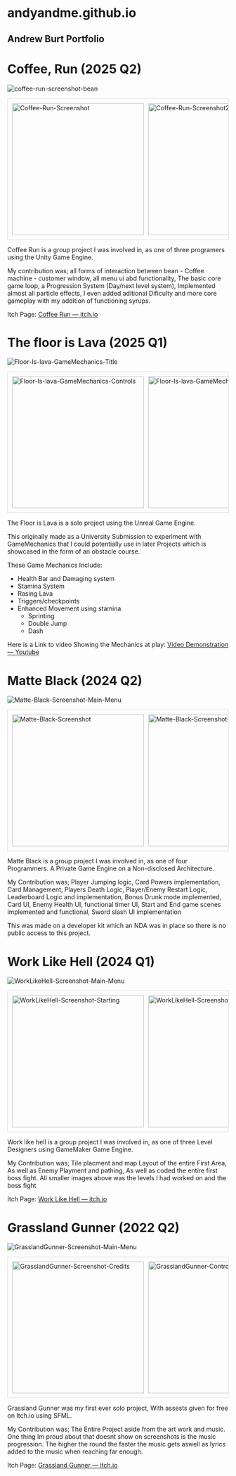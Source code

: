 # andyandme.github.io
## Andrew Burt Portfolio

# Coffee, Run (2025 Q2)

![coffee-run-screenshot-bean](Images/Coffee-Run/coffee-run-screenshot-bean.png)

<div style="display: flex; overflow-x: auto; gap: 10px; padding: 10px; border: 1px solid #ddd;">
  <img src="Images/Coffee-Run/coffee-run-screenshot-4.png" alt="Coffee-Run-Screenshot" style="width: 300px; height: auto;">
  <img src="Images/Coffee-Run/coffee-run-screenshot-2.png" alt="Coffee-Run-Screenshot2" style="width: 300px; height: auto;">
  <img src="Images/Coffee-Run/coffee-run-screenshot-3.png" alt="Coffee-Run-Screenshot3" style="width: 300px; height: auto;">
  <img src="Images/Coffee-Run/coffee-run-screenshot-pause.png" alt="Coffee-Run-Screenshot4" style="width: 300px; height: auto;">
  <img src="Images/Coffee-Run/coffee-run-screenshot-start.png" alt="Coffee-Run-Screenshot5" style="width: 300px; height: auto;">
  <img src="Images/Coffee-Run/coffee-run-screenshot-upgrades.png" alt="Coffee-Run-Screenshot6" style="width: 300px; height: auto;">
  <img src="Images/Coffee-Run/coffee-run-screenshot-window.png" alt="Coffee-Run-Screenshot6" style="width: 300px; height: auto;">

</div>


Coffee Run is a group project I was involved in, as one of three programers using the Unity Game Engine.

My contribution was; all forms of interaction between bean - Coffee machine - customer window, all menu ui abd functionality, The basic core game loop, a Progression System (Day/next level system), Implemented almost all particle effects, I even added aditional Dificulty and more core gameplay with my addition of functioning syrups.

Itch Page: <a href="https://spectral-cat-dundee.itch.io/coffee-run" target="_blank" rel="noopener">Coffee Run — itch.io</a>

# The floor is Lava (2025 Q1)

![Floor-Is-lava-GameMechanics-Title](Images/FloorIsLava/Floor-Is-lava-GameMechanicsTitle.png)

<div style="display: flex; overflow-x: auto; gap: 10px; padding: 10px; border: 1px solid #ddd;">
  <img src="Images/FloorIsLava/Floor-Is-lava-GameMechanics-Controls.png" alt="Floor-Is-lava-GameMechanics-Controls" style="width: 300px; height: auto;">
  <img src="Images/FloorIsLava/Floor-Is-lava-GameMechanics-Early.png" alt="Floor-Is-lava-GameMechanics-Early" style="width: 300px; height: auto;">
  <img src="Images/FloorIsLava/Floor-Is-lava-GameMechanics-LookUp.png" alt="Floor-Is-lava-GameMechanics-LookUp" style="width: 300px; height: auto;">

</div>


The Floor is Lava is a solo project using the Unreal Game Engine.

This originally made as a University Submission to experiment with GameMechanics that I could potentially use in later Projects which is showcased in the form of an obstacle course. 

These Game Mechanics Include:

- Health Bar and Damaging system
- Stamina System
- Rasing Lava
- Triggers/checkpoints
- Enhanced Movement using stamina
  - Sprinting
  - Double Jump
  - Dash

Here is a Link to video Showing the Mechanics at play:
<a href="https://youtu.be/UYkIv3KA6Wc" target="_blank" rel="noopener">Video Demonstration — Youtube</a>


# Matte Black (2024 Q2)

![Matte-Black-Screenshot-Main-Menu](Images/MatteBlack/Matte-Black-Screenshot-Main-Menu.png)

<div style="display: flex; overflow-x: auto; gap: 10px; padding: 10px; border: 1px solid #ddd;">
  <img src="Images/MatteBlack/Matte-Black-Screenshot.png" alt="Matte-Black-Screenshot" style="width: 300px; height: auto;">
  <img src="Images/MatteBlack/Matte-Black-Screenshot2.png" alt="Matte-Black-Screenshot-2" style="width: 300px; height: auto;">
  <img src="Images/MatteBlack/Matte-Black-Screenshot3.png" alt="Matte-Black-Screenshot-3" style="width: 300px; height: auto;">
  <img src="Images/MatteBlack/Matte-Black-Screenshot-Start.png" alt="Matte-Black-Screenshot-Start" style="width: 300px; height: auto;">
  <img src="Images/MatteBlack/Matte-Black-Screenshot-End.png" alt="Matte-Black-Screenshot-End" style="width: 300px; height: auto;">
  <img src="Images/MatteBlack/Matte-Black-Screenshot-Drunkmode.png" alt="Matte-Black-Screenshot-Drunkmode" style="width: 300px; height: auto;">
</div>


Matte Black is a group project I was involved in, as one of four Programmers. A Private Game Engine on a Non-disclosed Architecture.

My Contribution was; Player Jumping logic, Card Powers implementation, Card Management, Players Death Logic, Player/Enemy Restart Logic, Leaderboard Logic and implementation, Bonus Drunk mode implemented, Card UI, Enemy Health UI, functional timer UI, Start and End game scenes implemented and functional, Sword slash UI implementation  

This was made on a developer kit which an NDA was in place so there is no public access to this project.


# Work Like Hell (2024 Q1)

![WorkLikeHell-Screenshot-Main-Menu](Images/WorkLikeHell/WorkLikeHell-Screenshot-MainMenu.png)

<div style="display: flex; overflow-x: auto; gap: 10px; padding: 10px; border: 1px solid #ddd;">
  <img src="Images/WorkLikeHell/WorkLikeHell-Screenshot-Starting.png" alt="WorkLikeHell-Screenshot-Starting" style="width: 300px; height: auto;">
  <img src="Images/WorkLikeHell/WorkLikeHell-Screenshot-AboveHole.png" alt="WorkLikeHell-Screenshot-AboveHole" style="width: 300px; height: auto;">
  <img src="Images/WorkLikeHell/WorkLikeHell-Screenshot-FirstEnemy.png" alt="WorkLikeHell-Screenshot-AboveHole" style="width: 300px; height: auto;">
  <img src="Images/WorkLikeHell/WorkLikeHell-Screenshot-LargeRoomEntrance.png" alt="WorkLikeHell-Screenshot-LargeRoomEntrance" style="width: 300px; height: auto;">
  <img src="Images/WorkLikeHell/WorkLikeHell-Screenshot-MultipleBoxObstacle.png" alt="WorkLikeHell-Screenshot-MultipleBoxObstacle" style="width: 300px; height: auto;">
  <img src="Images/WorkLikeHell/WorkLikeHell-Screenshot-SecretRoom.png" alt="WorkLikeHell-Screenshot-SecretRoom" style="width: 300px; height: auto;">
  <img src="Images/WorkLikeHell/WorkLikeHell-Screenshot-BossEncounter.png" alt="WorkLikeHell-Screenshot-BossEncounter" style="width: 300px; height: auto;">
</div>


Work like hell is a group project I was involved in, as one of three Level Designers using GameMaker Game Engine.

My Contribution was; Tile placment and map Layout of the entire First Area, As well as Enemy Playment and pathing, As well as coded the entire first boss fight. All smaller images above was the levels I had worked on and the boss fight 

Itch Page: <a href="https://illdothattomorrowstudios.itch.io/work-like-hell" target="_blank" rel="noopener">Work Like Hell — itch.io</a>


# Grassland Gunner (2022 Q2)

![GrasslandGunner-Screenshot-Main-Menu](Images/GrasslandGunner/GrasslandGunner-MainMenu.png)

<div style="display: flex; overflow-x: auto; gap: 10px; padding: 10px; border: 1px solid #ddd;">
  <img src="Images/GrasslandGunner/GrasslandGunner-Credits.png" alt="GrasslandGunner-Screenshot-Credits" style="width: 300px; height: auto;">
  <img src="Images/GrasslandGunner/GrasslandGunner-Controls.png" alt="GrasslandGunner-Controls" style="width: 300px; height: auto;">
  <img src="Images/GrasslandGunner/GrasslandGunner-Round1.png" alt="GrasslandGunner-Round1" style="width: 300px; height: auto;">
  <img src="Images/GrasslandGunner/GrasslandGunner-Round1-Bullet.png" alt="GrasslandGunner-Screenshot-Round1-Bullet" style="width: 300px; height: auto;">
  <img src="Images/GrasslandGunner/GrasslandGunner-Round2.png" alt="GrasslandGunner-Screenshot-Round2" style="width: 300px; height: auto;">
  <img src="Images/GrasslandGunner/GrasslandGunner-Upgrades.png" alt="GrasslandGunner-Screenshot-Upgrades" style="width: 300px; height: auto;">
</div>


Grassland Gunner was my first ever solo project, With assests given for free on Itch.io using SFML.

My Contribution was; The Entire Project aside from the art work and music. One thing Im proud about that doesnt show on screenshots is the music progression. The higher the round the faster the music gets aswell as lyrics added to the music when reaching far enough.

Itch Page: <a href="https://andyandme.itch.io/grassland-gunner" target="_blank" rel="noopener">Grassland Gunner — itch.io</a>

